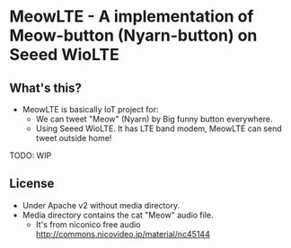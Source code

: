 # MeowLTE - A implementation of Meow-button (Nyarn-button) on Seeed WioLTE

## What's this?

* MeowLTE is basically IoT project for:
  * We can tweet "Meow" (Nyarn) by Big funny button everywhere.
  * Using Seeed WioLTE. It has LTE band modem, MeowLTE can send tweet outside home!

TODO: WIP

## License

* Under Apache v2 without media directory.
* Media directory contains the cat "Meow" audio file.
  * It's from niconico free audio http://commons.nicovideo.jp/material/nc45144
